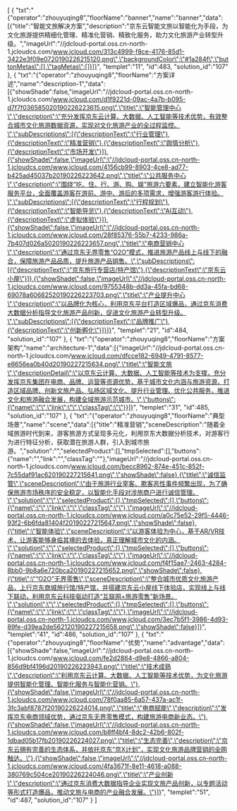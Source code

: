 [
	{
		"txt":"{\"operator\":\"zhouyuqing8\",\"floorName\":\"banner\",\"name\":\"banner\",\"data\":[{\"title\":\"智能文旅解决方案\",\"description\":\"京东云智能文旅以智能化为手段，为文化旅游提供精细化管理、精准化营销、精致化服务，助力文化旅游产业转型升级。\",\"imageUrl\":\"//jdcloud-portal.oss.cn-north-1.jcloudcs.com/www.jcloud.com/313c4999-f8ce-4176-85d1-3422e3f09e0720190226215120.png\",\"backgroundColor\":\"#1a284f\",\"buttonMetas\":[],\"tagMetas\":[]}]}",
		"templet":"11",
		"id":483,
		"solution_id":"107"
	},
	{
		"txt":"{\"operator\":\"zhouyuqing8\",\"floorName\":\"方案详述\",\"name\":\"description-1\",\"data\":[{\"showShade\":false,\"imageUrl\":\"//jdcloud-portal.oss.cn-north-1.jcloudcs.com/www.jcloud.com/d1f9221d-09ac-4a7b-b095-d7f7f036585020190226223615.png\",\"title\":\"智能管理中心\",\"description\":\"充分发挥京东云计算、大数据、人工智能等技术优势，有效整合城市文化旅游数据资源，实现对文化旅游产业的全过程监控。\",\"subDescriptions\":[{\"descriptionText\":\"行业管理\"},{\"descriptionText\":\"精准营销\"},{\"descriptionText\":\"舆情分析\"},{\"descriptionText\":\"市场开发\"}]},{\"showShade\":false,\"imageUrl\":\"//jdcloud-portal.oss.cn-north-1.jcloudcs.com/www.jcloud.com/4156cb99-8903-4ce8-ad77-b425ad45037b20190226223642.png\",\"title\":\"公共服务中心\",\"description\":\"围绕“吃、住、行、游、购、娱”旅游六要素，建立智能化游客服务平台，全面覆盖游客在游前、游中、游后的多项需求，增强游客游行体验。\",\"subDescriptions\":[{\"descriptionText\":\"行程规划\"},{\"descriptionText\":\"智能导览\"},{\"descriptionText\":\"AI互动\"},{\"descriptionText\":\"虚拟体验\"}]},{\"showShade\":false,\"imageUrl\":\"//jdcloud-portal.oss.cn-north-1.jcloudcs.com/www.jcloud.com/28f85376-55b7-4233-986a-7b407d026a5020190226223657.png\",\"title\":\"电商营销中心\",\"description\":\"通过京东无界零售“O2O”模式，推进旅游产品线上与线下的融合，保障旅游产品品质，提升旅游产品销售。\",\"subDescriptions\":[{\"descriptionText\":\"京东旅行专营店/特产馆\"},{\"descriptionText\":\"京东云小屋\"}]},{\"showShade\":false,\"imageUrl\":\"//jdcloud-portal.oss.cn-north-1.jcloudcs.com/www.jcloud.com/9755348b-dd3a-45fa-bd68-69078a60682520190226223703.png\",\"title\":\"产业提升中心\",\"description\":\"以品牌化为核心，利用京东平台打造区域爆品，通过京东消费大数据分析指导文化旅游产品创新，促进文化旅游产业转型升级。\",\"subDescriptions\":[{\"descriptionText\":\"品牌推广\"},{\"descriptionText\":\"创新孵化\"}]}]}",
		"templet":"21",
		"id":484,
		"solution_id":"107"
	},
	{
		"txt":"{\"operator\":\"zhouyuqing8\",\"floorName\":\"方案架构\",\"name\":\"architecture-1\",\"data\":[{\"imageUrl\":\"//jdcloud-portal.oss.cn-north-1.jcloudcs.com/www.jcloud.com/dfcce182-6949-4791-8577-e6656ea0b40d20190227215634.png\",\"title\":\"智能文旅\",\"descriptionDetail\":\"以京东云计算、大数据、人工智能等技术为支撑，充分发挥京东集团在电商、品牌、运营等资源优势，基于城市文化内涵与旅游资源，打造区域品牌、创新文旅产品、弘扬区域文化、提升行业管理、优化公共服务，推进文化和旅游融合发展，构建全域旅游示范城市。\",\"buttons\":{\"name\":\"\",\"link\":\"\",\"classTag\":\"\"}}]}",
		"templet":"31",
		"id":485,
		"solution_id":"107"
	},
	{
		"txt":"{\"operator\":\"zhouyuqing8\",\"floorName\":\"典型场景\",\"name\":\"scene\",\"data\":[{\"title\":\"精准营销\",\"sceneDescription\":\"随着全域旅游时代到来，游客旅游方式呈现多元化，利用京东大数据分析技术，对游客行为进行特征分析，获取潜在旅游人群，引入到城市旅游。\",\"solution\":\"\",\"selectedProduct\":[],\"tmpSelected\":[],\"buttons\":{\"name\":\"\",\"link\":\"\",\"classTag\":\"\"},\"imageUrl\":\"//jdcloud-portal.oss.cn-north-1.jcloudcs.com/www.jcloud.com/becc8962-874e-451c-852f-7c55daf91ac620190227215641.png\",\"showShade\":false},{\"title\":\"诚信监管\",\"sceneDescription\":\"由于旅游行业宰客、欺客恶性事件频繁出现，为了确保旅游市场秩序的安全稳定，以智能化手段对涉旅商户进行诚信管理。\",\"solution\":\"\",\"selectedProduct\":[],\"tmpSelected\":[],\"buttons\":{\"name\":\"\",\"link\":\"\",\"classTag\":\"\"},\"imageUrl\":\"//jdcloud-portal.oss.cn-north-1.jcloudcs.com/www.jcloud.com/a0c75e52-29f5-4446-93f2-6b6fda81404f20190227215647.png\",\"showShade\":false},{\"title\":\"智能体验\",\"sceneDescription\":\"以游客体验为中心，基于AR/VR技术，让游客能够身临其境的去体验，真正理解城市文化的内涵。\",\"solution\":\"\",\"selectedProduct\":[],\"tmpSelected\":[],\"buttons\":{\"name\":\"\",\"link\":\"\",\"classTag\":\"\"},\"imageUrl\":\"//jdcloud-portal.oss.cn-north-1.jcloudcs.com/www.jcloud.com/f4f15ae7-2463-4284-8bb0-9b8a6e720bca20190227215652.png\",\"showShade\":false},{\"title\":\"“O2O”无界零售\",\"sceneDescription\":\"整合城市优质文化旅游产品，上行京东商城旅行馆/特产馆，并搭建京东云小屋线下体验店，实现线上与线下联动，利用京东云科技驱动打造“互联网+旅游零售”新场景。\",\"solution\":\"\",\"selectedProduct\":[],\"tmpSelected\":[],\"buttons\":{\"name\":\"\",\"link\":\"\",\"classTag\":\"\"},\"imageUrl\":\"//jdcloud-portal.oss.cn-north-1.jcloudcs.com/www.jcloud.com/3ec7b5f1-3986-4d93-89fe-d39ea2de562120190227215658.png\",\"showShade\":false}]}",
		"templet":"41",
		"id":486,
		"solution_id":"107"
	},
	{
		"txt":"{\"operator\":\"zhouyuqing8\",\"floorName\":\"优势\",\"name\":\"advantage\",\"data\":[{\"showShade\":false,\"imageUrl\":\"//jdcloud-portal.oss.cn-north-1.jcloudcs.com/www.jcloud.com/fe2d2864-d9e8-4866-a804-856d9bf4196d20190226223943.png\",\"title\":\"技术成熟\",\"description\":\"利用京东云计算、大数据、人工智能等技术优势，为文化旅游提供智能化管理、智能化服务与智能化营销。\"},{\"showShade\":false,\"imageUrl\":\"//jdcloud-portal.oss.cn-north-1.jcloudcs.com/www.jcloud.com/78f0aa85-6a57-437a-ac1f-3fc3abf8787f20190226224014.png\",\"title\":\"电商赋能\",\"description\":\"发挥京东电商领域优势，通过京东无界零售模式，构建旅游电商新业态。\"},{\"showShade\":false,\"imageUrl\":\"//jdcloud-portal.oss.cn-north-1.jcloudcs.com/www.jcloud.com/b8ff4bf4-8dc2-42b6-802f-1dbad05b17fb20190226224027.png\",\"title\":\"生态完善\",\"description\":\"京东云拥有完善的生态体系，并依托京东“京X计划”，实现文化旅游品牌营销的全网触达。\"},{\"showShade\":false,\"imageUrl\":\"//jdcloud-portal.oss.cn-north-1.jcloudcs.com/www.jcloud.com/4fa3671f-8e11-4618-a088-380769c504ce20190226224046.png\",\"title\":\"产业创新\",\"description\":\"通过京东消费大数据指导企业实现文旅产品创新，以专题活动等形式打造爆品，推动文旅与电商的产业融合发展。\"}]}",
		"templet":"51",
		"id":487,
		"solution_id":"107"
	}
]